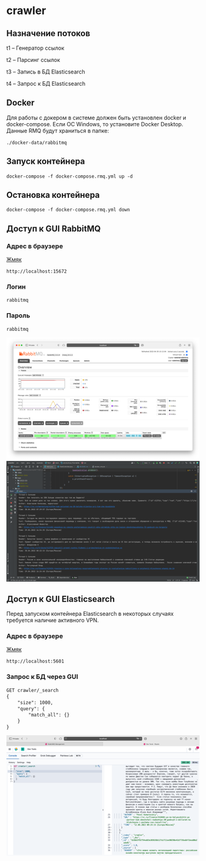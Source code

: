 # crawler

## Назначение потоков
t1 – Генератор ссылок

t2 – Парсинг ссылок

t3 – Запись в БД Elasticsearch

t4 – Запрос к БД Elasticsearch

## Docker
Для работы с докером в системе должен быть установлен docker и docker-compose. Если ОС Windows, то установите Docker Desktop.
Данные RMQ будут храниться в папке:
```
./docker-data/rabbitmq
```
## Запуск контейнера
```
docker-compose -f docker-compose.rmq.yml up -d
```

## Остановка контейнера
```
docker-compose -f docker-compose.rmq.yml down
```

## Доступ к GUI RabbitMQ
### Адрес в браузере
[Жмяк](http://localhost:15672)
```
http://localhost:15672
```

### Логин 
```
rabbitmq
```
### Пароль
```
rabbitmq
```
![alt-текст](https://github.com/kelrilka/crawler/blob/main/rabbitmq.png "Веб интерфейс RabbitMQ")
![alt-текст](https://github.com/kelrilka/crawler/blob/main/example.png "Пример рабоы программы")

## Доступ к GUI Elasticsearch
Перед запуском контейнера Elasticsearch в некоторых случаях требуется наличие активного VPN.
### Адрес в браузере
[Жмяк](http://localhost:5601)
```
http://localhost:5601
```
### Запрос к БД через GUI
```
GET crawler/_search
{
    "size": 1000,
    "query": {
        "match_all": {}
    }
}
```

![alt-текст](https://github.com/kelrilka/crawler/blob/main/elasticsearch.png "elasticsearch")
